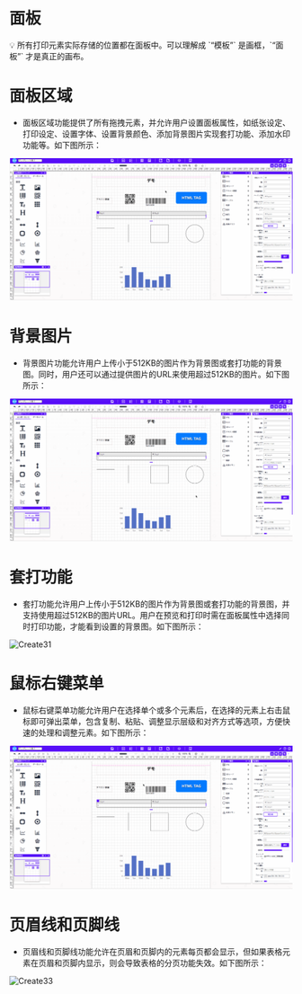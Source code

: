 # 面板

<aside>
💡 所有打印元素实际存储的位置都在面板中。可以理解成 `“模板”` 是画框，`“面板”` 才是真正的画布。
</aside>

# **面板区域**

- 面板区域功能提供了所有拖拽元素，并允许用户设置面板属性，如纸张设定、打印设定、设置字体、设置背景颜色、添加背景图片实现套打功能、添加水印功能等。如下图所示：

![Create29](../_images/zh-cn/Create29.gif)

# **背景图片**

- 背景图片功能允许用户上传小于512KB的图片作为背景图或套打功能的背景图。同时，用户还可以通过提供图片的URL来使用超过512KB的图片。如下图所示：

![Create30](../_images/zh-cn/Create30.gif)

# **套打功能**

- 套打功能允许用户上传小于512KB的图片作为背景图或套打功能的背景图，并支持使用超过512KB的图片URL。用户在预览和打印时需在面板属性中选择同时打印功能，才能看到设置的背景图。如下图所示：

![Create31](../_images/zh-cn/Create31.gif)

# **鼠标右键菜单**

- 鼠标右键菜单功能允许用户在选择单个或多个元素后，在选择的元素上右击鼠标即可弹出菜单，包含复制、粘贴、调整显示层级和对齐方式等选项，方便快速的处理和调整元素。如下图所示：

![Create32](../_images/zh-cn/Create32.gif)

# **页眉线和页脚线**

- 页眉线和页脚线功能允许在页眉和页脚内的元素每页都会显示，但如果表格元素在页眉和页脚内显示，则会导致表格的分页功能失效。如下图所示：

![Create33](../_images/zh-cn/Create33.gif)